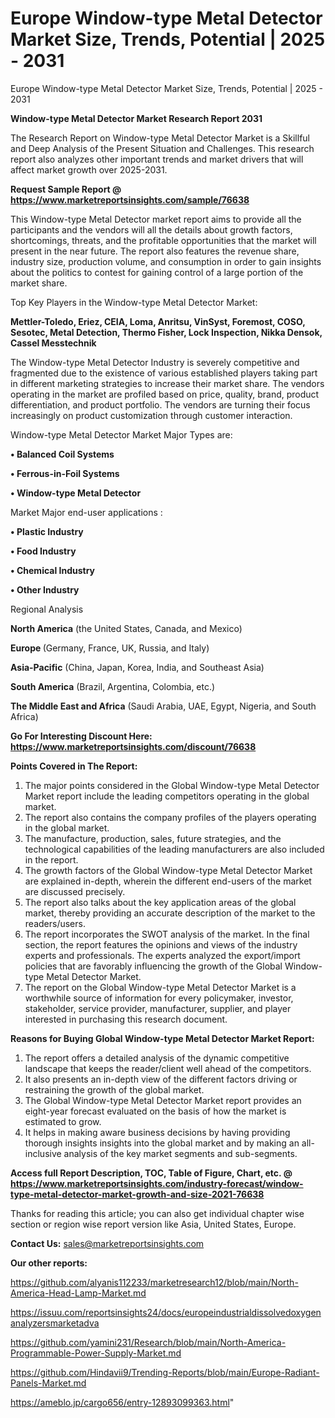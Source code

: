 # Europe Window-type Metal Detector Market Size, Trends, Potential | 2025 - 2031
Europe Window-type Metal Detector Market Size, Trends, Potential | 2025 - 2031

<strong>Window-type Metal Detector Market Research Report 2031</strong>

The Research Report on Window-type Metal Detector Market is a Skillful and Deep Analysis of the Present Situation and Challenges. This research report also analyzes other important trends and market drivers that will affect market growth over 2025-2031.

<strong>Request Sample Report @ <a href=https://www.marketreportsinsights.com/sample/76638>https://www.marketreportsinsights.com/sample/76638</a></strong>

This Window-type Metal Detector market report aims to provide all the participants and the vendors will all the details about growth factors, shortcomings, threats, and the profitable opportunities that the market will present in the near future. The report also features the revenue share, industry size, production volume, and consumption in order to gain insights about the politics to contest for gaining control of a large portion of the market share.

Top Key Players in the Window-type Metal Detector Market:

<strong>Mettler-Toledo, Eriez, CEIA, Loma, Anritsu, VinSyst, Foremost, COSO, Sesotec, Metal Detection, Thermo Fisher, Lock Inspection, Nikka Densok, Cassel Messtechnik</strong>

The Window-type Metal Detector Industry is severely competitive and fragmented due to the existence of various established players taking part in different marketing strategies to increase their market share. The vendors operating in the market are profiled based on price, quality, brand, product differentiation, and product portfolio. The vendors are turning their focus increasingly on product customization through customer interaction.

Window-type Metal Detector Market Major Types are:

<strong>• Balanced Coil Systems

• Ferrous-in-Foil Systems

• Window-type Metal Detector</strong>

Market Major end-user applications :

<strong>• Plastic Industry

• Food Industry

• Chemical Industry

• Other Industry</strong>

Regional Analysis

</u><strong><b>North America</b></strong> (the United States, Canada, and Mexico)

<strong><b>Europe </b></strong>(Germany, France, UK, Russia, and Italy)

<strong><b>Asia-Pacific</b></strong> (China, Japan, Korea, India, and Southeast Asia)

<strong><b>South America</b></strong> (Brazil, Argentina, Colombia, etc.)

<strong><b>The Middle East and Africa</b></strong> (Saudi Arabia, UAE, Egypt, Nigeria, and South Africa)

<strong>Go For Interesting Discount Here: <a href=https://www.marketreportsinsights.com/discount/76638>https://www.marketreportsinsights.com/discount/76638</a></strong>

<strong>Points Covered in The Report:</strong>
<ol>
  <li>The major points considered in the Global Window-type Metal Detector Market report include the leading competitors operating in the global market.</li>
  <li>The report also contains the company profiles of the players operating in the global market.</li>
  <li>The manufacture, production, sales, future strategies, and the technological capabilities of the leading manufacturers are also included in the report.</li>
  <li>The growth factors of the Global Window-type Metal Detector Market are explained in-depth, wherein the different end-users of the market are discussed precisely.</li>
  <li>The report also talks about the key application areas of the global market, thereby providing an accurate description of the market to the readers/users.</li>
  <li>The report incorporates the SWOT analysis of the market. In the final section, the report features the opinions and views of the industry experts and professionals. The experts analyzed the export/import policies that are favorably influencing the growth of the Global Window-type Metal Detector Market.</li>
  <li>The report on the Global Window-type Metal Detector Market is a worthwhile source of information for every policymaker, investor, stakeholder, service provider, manufacturer, supplier, and player interested in purchasing this research document.</li>
</ol>
<strong>Reasons for Buying Global Window-type Metal Detector Market Report:</strong>

<ol>
  <li>The report offers a detailed analysis of the dynamic competitive landscape that keeps the reader/client well ahead of the competitors.</li>
  <li>It also presents an in-depth view of the different factors driving or restraining the growth of the global market.</li>
  <li>The Global Window-type Metal Detector Market report provides an eight-year forecast evaluated on the basis of how the market is estimated to grow.</li>
  <li>It helps in making aware business decisions by having providing thorough insights insights into the global market and by making an all-inclusive analysis of the key market segments and sub-segments.</li>
</ol>
<strong>Access full Report Description, TOC, Table of Figure, Chart, etc. @ <a href=https://www.marketreportsinsights.com/industry-forecast/window-type-metal-detector-market-growth-and-size-2021-76638>https://www.marketreportsinsights.com/industry-forecast/window-type-metal-detector-market-growth-and-size-2021-76638</a></strong>


Thanks for reading this article; you can also get individual chapter wise section or region wise report version like Asia, United States, Europe.

<strong>Contact Us:</strong>
sales@marketreportsinsights.com

<strong>Our other reports:</strong>

<a href=https://github.com/alyanis112233/marketresearch12/blob/main/North-America-Head-Lamp-Market.md>https://github.com/alyanis112233/marketresearch12/blob/main/North-America-Head-Lamp-Market.md</a>

<a href=https://issuu.com/reportsinsights24/docs/europeindustrialdissolvedoxygenanalyzersmarketadva>https://issuu.com/reportsinsights24/docs/europeindustrialdissolvedoxygenanalyzersmarketadva</a>

<a href=https://github.com/yamini231/Research/blob/main/North-America-Programmable-Power-Supply-Market.md>https://github.com/yamini231/Research/blob/main/North-America-Programmable-Power-Supply-Market.md</a>

<a href=https://github.com/Hindavii9/Trending-Reports/blob/main/Europe-Radiant-Panels-Market.md>https://github.com/Hindavii9/Trending-Reports/blob/main/Europe-Radiant-Panels-Market.md</a>

<a href=https://ameblo.jp/cargo656/entry-12893099363.html>https://ameblo.jp/cargo656/entry-12893099363.html</a>"
